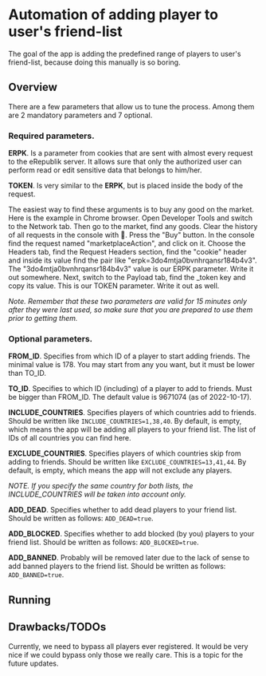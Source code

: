 # Automation of adding player to user's friend-list

The goal of the app is adding the predefined range of players to user's friend-list, 
because doing this manually is so boring.

## Overview

There are a few parameters that allow us to tune the process. Among them are 2 mandatory parameters and 7 optional.

### Required parameters.

**ERPK**. Is a parameter from cookies that are sent with almost every request to the eRepublik server. 
It allows sure that only the authorized user can perform read or edit sensitive data that belongs to him/her.

**TOKEN**. Is very similar to the **ERPK**, but is placed inside the body of the request.

The easiest way to find these arguments is to buy any good on the market. Here is the example in Chrome browser. 
Open Developer Tools and switch to the Network tab. Then go to the market, find any goods. 
Clear the history of all requests in the console with 🚫. Press the "Buy" button. 
In the console find the request named "marketplaceAction", and click on it. Choose the Headers tab, find the Request Headers section, find the "cookie" header and inside its value find the pair like "erpk=3do4mtja0bvnhrqansr184b4v3". The "3do4mtja0bvnhrqansr184b4v3" value is our ERPK parameter. Write it out somewhere. Next, switch to the Payload tab, find the _token key and copy its value. This is our TOKEN parameter. Write it out as well.

_Note. Remember that these two parameters are valid for 15 minutes only after they were last used, so make sure that you are prepared to use them prior to getting them._

### Optional parameters.

**FROM_ID**. Specifies from which ID of a player to start adding friends. The minimal value is 178. You may start from any you want, but it must be lower than TO_ID.

**TO_ID**. Specifies to which ID (including) of a player to add to friends. Must be bigger than FROM_ID. The default value is 9671074 (as of 2022-10-17).

**INCLUDE_COUNTRIES**. Specifies players of which countries add to friends. Should be written like `INCLUDE_COUNTRIES=1,38,40`. By default, is empty, which means the app will be adding all players to your friend list. The list of IDs of all countries you can find here.

**EXCLUDE_COUNTRIES**. Specifies players of which countries skip from adding to friends. Should be written like `EXCLUDE_COUNTRIES=13,41,44`. By default, is empty, which means the app will not exclude any players.

_NOTE. If you specify the same country for both lists, the INCLUDE_COUNTRIES will be taken into account only._

**ADD_DEAD**. Specifies whether to add dead players to your friend list. Should be written as follows: `ADD_DEAD=true`.

**ADD_BLOCKED**. Specifies whether to add blocked (by you) players to your friend list. Should be written as follows: `ADD_BLOCKED=true`.

**ADD_BANNED**. Probably will be removed later due to the lack of sense to add banned players to the friend list. Should be written as follows: `ADD_BANNED=true`.

## Running

### 



## Drawbacks/TODOs

Currently, we need to bypass all players ever registered. 
It would be very nice if we could bypass only those we really care. 
This is a topic for the future updates.
